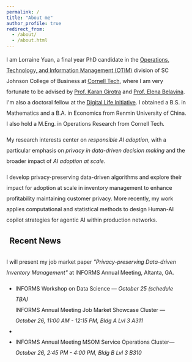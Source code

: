 ```yaml
---
permalink: /
title: "About me"
author_profile: true
redirect_from: 
  - /about/
  - /about.html
---
```


<style>
  /* Page-level settings */
  .home-page{
    line-height: 2;          /* 2× spacing */
    max-width: 1000px;       /* keep content to 1000px */
    margin: 0;               /* keep content flush-left (not centered) */
    padding-right: 2rem;     /* tiny breathing room on very small screens */
  }

  /* Subsection headings */
  .home-page h2{
    margin: 1.25rem 0.5rem;
    line-height: 2;
  }
</style>

<div class="home-page">
  <p>
    I am Lorraine Yuan, a final year PhD candidate in the <a href="https://www.johnson.cornell.edu/programs/phd-program/operations-technology-information-management/">Operations, Technology, and Information Management (OTIM)</a> division of SC Johnson College of Business at <a href="https://tech.cornell.edu">Cornell Tech<a>, where I am very fortunate to be advised by <a href="https://tech.cornell.edu/people/karan-girotra/">Prof. Karan Girotra</a> and <a href="https://sha.cornell.edu/faculty-research/faculty/eb733/">Prof. Elena Belavina</a>. I'm also a doctoral fellow at the <a href="https://www.dli.tech.cornell.edu">Digital Life Initiative</a>. I obtained a B.S. in Mathematics and a B.A. in Economics from Renmin University of China. I also hold a M.Eng. in Operations Research from Cornell Tech.
  </p>
  <p>
    My research interests center on <em>responsible AI adoption</em>, with a particular emphasis on <em>privacy in data-driven decision making</em> and the broader impact of <em>AI adoption at scale</em>.
  </p>
  <p>
    I develop privacy-preserving data-driven algorithms and explore their impact for adoption at scale in inventory management to enhance profitability maintaining customer privacy. More recently, my work applies computational and statistical methods to design Human-AI copilot strategies for agentic AI within production networks.
  </p>
  
  <h2>Recent News</h2>
  <p>
    I will present my job market paper <i>"Privacy-preserving Data-driven Inventory Management"</i> at INFORMS Annual Meeting, Altanta, GA.
    <ul class="sublist">
      <li>
        INFORMS Workshop on Data Science — <i>October 25 (schedule TBA)</i>
      </li>
        INFORMS Annual Meeting Job Market Showcase Cluster — <i>October 26, 11:00 AM - 12:15 PM, Bldg A Lvl 3 A311</i>
      <li>
      <li>
        INFORMS Annual Meeting MSOM Service Operations Cluster— <i>October 26, 2:45 PM - 4:00 PM, Bldg B Lvl 3 B310</i>
      </li>
  </p>

</div>